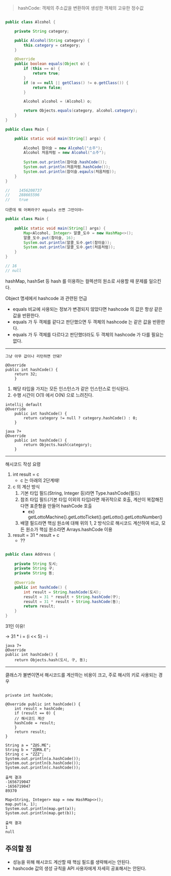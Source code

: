 >hashCode: 객체의 주소값을 변환하여 생성한 객체의 고유한 정수값

```java

public class Alcohol {

    private String category;

    public Alcohol(String category) {
        this.category = category;
    }

    @Override
    public boolean equals(Object o) {
        if (this == o) {
            return true;
        }
        if (o == null || getClass() != o.getClass()) {
            return false;
        }

        Alcohol alcohol = (Alcohol) o;

        return Objects.equals(category, alcohol.category);
    }
}
```

```java
public class Main {

    public static void main(String[] args) {
        
        Alcohol 참이슬 = new Alcohol("소주");
        Alcohol 처음처럼 = new Alcohol("소주");
        
        System.out.println(참이슬.hashCode());
        System.out.println(처음처럼.hashCode());
        System.out.println(참이슬.eqauls(처음처럼));
    }
}

//    1456208737 
//    288665596
//    true
```

`다른데 뭐 어쩌라구? equals 쓰면 그만이야~`

```java
public class Main {
    
    public static void main(String[] args) {
        Map<Alcohol, Integer> 알콜_도수 = new HashMap<>();
        알콜_도수.put(참이슬, 16);
        System.out.println(알콜_도수.get(참이슬));
        System.out.println(알콜_도수.get(처음처럼));
    }
}

// 16
// null
```
hashMap, hashSet 등 hash 를 이용하는 컬렉션의 원소로 사용할 때 문제를 일으킨다.

Object 명세에서 hashcode 과 관련된 언급
- equals 비교에 사용되는 정보가 변경되지 않았다면 hashcode 의 값은 항상 같은 값을 반환한다.
- equals 가 두 객체를 같다고 판단했으면 두 객체의 hashcode 는 같은 값을 반환한다.
- equals 가 두 객체를 다르다고 판단했더라도 두 객체의 hashcode 가 다를 필요는 없다.
---

`그냥 아무 값이나 리턴하면 안돼?`

```
@Override
public int hashCode() {
    return 32;
    }
```

1. 해당 타입을 가지는 모든 인스턴스가 같은 인스턴스로 인식된다.
2. 수행 시간이 O(1) 에서 O(N) 으로 느려진다.

```
intellij default
@Override
    public int hashCode() {
        return category != null ? category.hashCode() : 0;
    }
    
java 7+
@Override
    public int hashCode() {
        return Objects.hash(category);
    }
```

---

해시코드 작성 요령
1. int result = c
    - c 는 아래의 2단계때!
2. c 의 계산 방식
   1. 기본 타입 필드(String, Integer 등)라면 Type.hashCode(필드) 
   2. 참조 타입 필드(기본 타입 이외의 타입)라면 재귀적으로 호출, 계산이 복잡해진다면 표준형을 만들어 hashCode 호출
      - ex) getLottoMachine().getLottoTicket().getLotto().getLottoNumber()
   3. 배열 필드라면 핵심 원소에 대해 위의 1, 2 방식으로 해시코드 계산하여 비교, 모든 원소가 핵심 원소라면 Arrays.hashCode 이용
3. result = 31 * result + c
    - ??

```java

public class Address {
    
    private String 도시;
    private String 구;
    private String 동;
    
    @Override
    public int hashCode() {
        int result = String.hashCode(도시);
        result = 31 * result + String.hashCode(구);
        result = 31 * result + String.hashCode(동);
        return result;
    }
}
```

31인 이유!

-> 31 * i = (i << 5) - i

```
java 7+
@Override
public int hashCode() {
    return Objects.hash(도시, 구, 동);
```
---

클래스가 불변이면서 해시코드를 계산하는 비용이 크고, 주로 해시의 키로 사용되는 경우

```

private int hashCode;

@Override public int hashCode() {
    int result = hashCode;
    if (result == 0) {
    // 해시코드 계산
    hashCode = result;
    }
    return result;
}
```

```
String a = "Z@S.ME";
String b = "Z@RN.E";
String c = "ZZZ";
System.out.println(a.hashCode());
System.out.println(b.hashCode());
System.out.println(c.hashCode());

출력 결과
-1656719047
-1656719047
89370

Map<String, Integer> map = new HashMap<>();
map.put(a, 1);
System.out.println(map.get(a));
System.out.println(map.get(b));

출력 결과
1
null
```
## 주의할 점

- 성능을 위해 해시코드 계산할 때 핵심 필드를 생략해서는 안된다.
- hashcode 값의 생성 규칙을 API 사용자에게 자세히 공표해서는 안된다.
